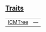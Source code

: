 
## [Traits](./cartesian_merkle_tree-components-cmtree_component-traits.md)

| | |
|:---|:---|
| [ICMTree](./cartesian_merkle_tree-components-cmtree_component-ICMTree.md) | — |
